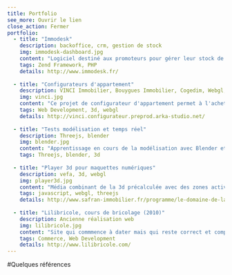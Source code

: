 ```yaml
---
title: Portfolio
see_more: Ouvrir le lien
close_action: Fermer
portfolio:
  - title: "Immodesk"
    description: backoffice, crm, gestion de stock
    img: immodesk-dashboard.jpg
    content: "Logiciel destiné aux promoteurs pour gérer leur stock de logement à commercialiser. Gestion des fiscalités, gestion des réseaux de commercialisation, etc."
    tags: Zend Framework, PHP
    details: http://www.immodesk.fr/
    
  - title: "Configurateurs d'appartement"
    description: VINCI Immobilier, Bouygues Immobilier, Cogedim, Webgl, php
    img: vinci.jpg
    content: "Ce projet de configurateur d'appartement permet à l'acheteur de choisir ses revêtements de sols parmis un catalogue de produits et d'avoir un aperçu du rendu mélangeant images précalculée et temps réel."
    tags: Web Development, 3d, webgl
    details: http://vinci.configurateur.preprod.arka-studio.net/    
    
  - title: "Tests modélisation et temps réel"
    description: Threejs, blender
    img: blender.jpg
    content: "Apprentissage en cours de la modélisation avec Blender et utilisation en 3d temps réel avec ThreeJS. Travail en cours (maj 29/10/2017). Démo à venir."
    tags: Threejs, blender, 3d
    
  - title: "Player 3d pour maquettes numériques"
    description: vefa, 3d, webgl
    img: player3d.jpg
    content: "Média combinant de la 3d précalculée avec des zones actives en temps réel."
    tags: javascript, webgl, threejs
    details: http://www.safran-immobilier.fr/programme/le-domaine-de-la-mission-talence-gironde/?template=maquette#navigation-programme
    
  - title: "Lilibricole, cours de bricolage (2010)"
    description: Ancienne réalisation web
    img: lilibricole.jpg
    content: "Site qui commmence à dater mais qui reste correct et comprend énormément de contenus : planning des cours, gestion des réservations, boutique en ligne, administration pour gérer tout ça, logiciel de caisse et interfaçage avec l'API facebook."
    tags: Commerce, Web Development
    details: http://www.lilibricole.com/
---
```

#Quelques références
